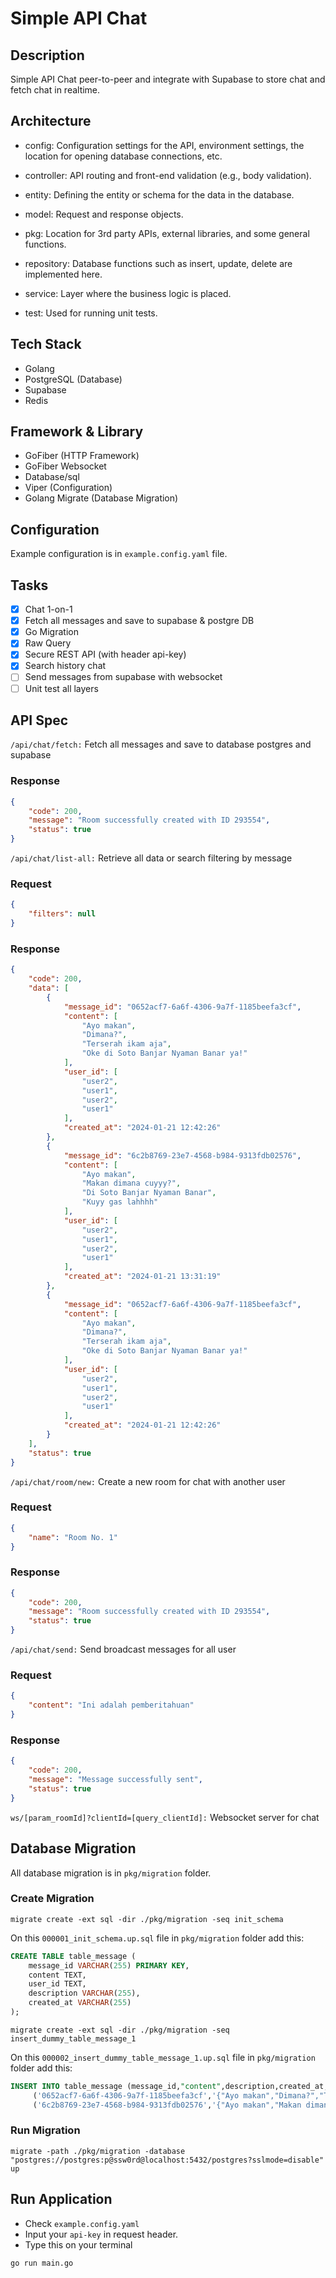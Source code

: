 # Simple API Chat

## Description

Simple API Chat peer-to-peer and integrate with Supabase to store chat and fetch chat in realtime.

## Architecture
* config: Configuration settings for the API, environment settings, the location for opening database connections, etc.

* controller: API routing and front-end validation (e.g., body validation).

* entity: Defining the entity or schema for the data in the database.

* model: Request and response objects.

* pkg: Location for 3rd party APIs, external libraries, and some general functions.

* repository: Database functions such as insert, update, delete are implemented here.

* service: Layer where the business logic is placed.

* test: Used for running unit tests.

## Tech Stack

- Golang 
- PostgreSQL (Database)
- Supabase
- Redis

## Framework & Library

- GoFiber (HTTP Framework)
- GoFiber Websocket
- Database/sql
- Viper (Configuration)
- Golang Migrate (Database Migration)


## Configuration

Example configuration is in `example.config.yaml` file.

## Tasks

- [x] Chat 1-on-1
- [x] Fetch all messages and save to supabase & postgre DB
- [x] Go Migration
- [x] Raw Query
- [x] Secure REST API (with header api-key)
- [x] Search history chat
- [ ] Send messages from supabase with websocket
- [ ] Unit test all layers

## API Spec

`/api/chat/fetch:` Fetch all messages and save to database postgres and supabase
### Response
```json
{
    "code": 200,
    "message": "Room successfully created with ID 293554",
    "status": true
}
```


`/api/chat/list-all:` Retrieve all data or search filtering by message

### Request
```json
{
    "filters": null
}
```
### Response
```json
{
    "code": 200,
    "data": [
        {
            "message_id": "0652acf7-6a6f-4306-9a7f-1185beefa3cf",
            "content": [
                "Ayo makan",
                "Dimana?",
                "Terserah ikam aja",
                "Oke di Soto Banjar Nyaman Banar ya!"
            ],
            "user_id": [
                "user2",
                "user1",
                "user2",
                "user1"
            ],
            "created_at": "2024-01-21 12:42:26"
        },
        {
            "message_id": "6c2b8769-23e7-4568-b984-9313fdb02576",
            "content": [
                "Ayo makan",
                "Makan dimana cuyyy?",
                "Di Soto Banjar Nyaman Banar",
                "Kuyy gas lahhhh"
            ],
            "user_id": [
                "user2",
                "user1",
                "user2",
                "user1"
            ],
            "created_at": "2024-01-21 13:31:19"
        },
        {
            "message_id": "0652acf7-6a6f-4306-9a7f-1185beefa3cf",
            "content": [
                "Ayo makan",
                "Dimana?",
                "Terserah ikam aja",
                "Oke di Soto Banjar Nyaman Banar ya!"
            ],
            "user_id": [
                "user2",
                "user1",
                "user2",
                "user1"
            ],
            "created_at": "2024-01-21 12:42:26"
        }
    ],
    "status": true
}
```


`/api/chat/room/new:` Create a new room for chat with another user
### Request
```json
{
    "name": "Room No. 1"
}
```
### Response
```json
{
    "code": 200,
    "message": "Room successfully created with ID 293554",
    "status": true
}
```


`/api/chat/send:` Send broadcast messages for all user
### Request
```json
{
    "content": "Ini adalah pemberitahuan"
}
```
### Response
```json
{
    "code": 200,
    "message": "Message successfully sent",
    "status": true
}
```


`ws/[param_roomId]?clientId=[query_clientId]:` Websocket server for chat


## Database Migration

All database migration is in `pkg/migration` folder.

### Create Migration

```shell
migrate create -ext sql -dir ./pkg/migration -seq init_schema
```
On this `000001_init_schema.up.sql` file in `pkg/migration` folder add this:
```sql
CREATE TABLE table_message (
    message_id VARCHAR(255) PRIMARY KEY,
    content TEXT,
    user_id TEXT,
    description VARCHAR(255),
    created_at VARCHAR(255)
);
```

```shell
migrate create -ext sql -dir ./pkg/migration -seq insert_dummy_table_message_1
```
On this `000002_insert_dummy_table_message_1.up.sql` file in `pkg/migration` folder add this:
```sql
INSERT INTO table_message (message_id,"content",description,created_at,user_id) VALUES
	 ('0652acf7-6a6f-4306-9a7f-1185beefa3cf','{"Ayo makan","Dimana?","Terserah ikam aja","Oke di Soto Banjar Nyaman Banar ya!"}','','2024-01-21 12:42:26','{"user2","user1","user2","user1"}'),
	 ('6c2b8769-23e7-4568-b984-9313fdb02576','{"Ayo makan","Makan dimana cuyyy?","Di Soto Banjar Nyaman Banar","Kuyy gas lahhhh"}','','2024-01-21 13:31:19','{"user2","user1","user2","user1"}');
```

### Run Migration

```shell
migrate -path ./pkg/migration -database "postgres://postgres:p@ssw0rd@localhost:5432/postgres?sslmode=disable" up
```

## Run Application

- Check `example.config.yaml`
- Input your `api-key` in request header.
- Type this on your terminal
```bash
go run main.go
```




